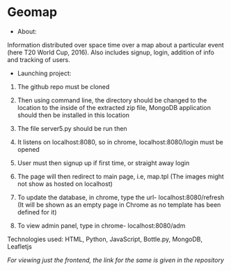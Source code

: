 # Geomap

- About:

Information distributed over space time over a map about a particular event (here T20 World Cup, 2016). Also includes signup, login, addition of info and tracking of users.

- Launching project:

1. The github repo must be cloned

2. Then using command line, the directory should be changed to the location to the inside of the extracted zip file, MongoDB application should then be installed in this location

3. The file server5.py should be run then

4. It listens on localhost:8080, so in chrome, localhost:8080/login must be opened

5. User must then signup up if first time, or straight away login

6. The page will then redirect to main page, i.e, map.tpl (The images might not show as hosted on localhost)

7. To update the database, in chrome, type the url- localhost:8080/refresh (It will be shown as an empty page in Chrome as no template has been defined for it)

8. To view admin panel, type in chrome- localhost:8080/adm

Technologies used: HTML, Python, JavaScript, Bottle.py, MongoDB, Leafletjs

*For viewing just the frontend, the link for the same is given in the repository*
